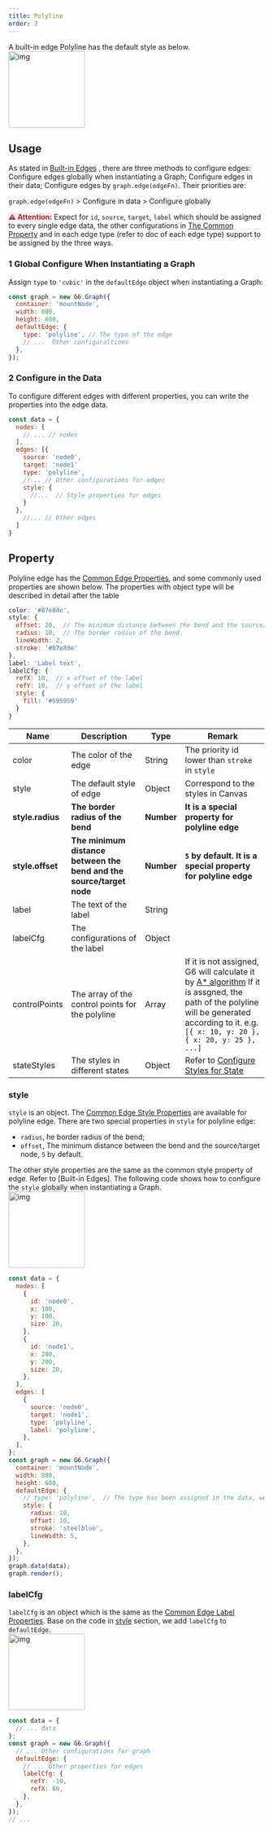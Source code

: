 ```yaml
---
title: Polyline
order: 3
---
```


A built-in edge Polyline has the default style as below.<br /> <img src='https://gw.alipayobjects.com/mdn/rms_f8c6a0/afts/img/A*aRHcQZStrPgAAAAAAAAAAABkARQnAQ' width=150 alt='img'/>

## Usage

As stated in [Built-in Edges](/en/docs/manual/middle/elements/edges/defaultEdge) , there are three methods to configure edges: Configure edges globally when instantiating a Graph; Configure edges in their data; Configure edges by `graph.edge(edgeFn)`. Their priorities are:

`graph.edge(edgeFn)` > Configure in data > Configure globally

<span style="background-color: rgb(251, 233, 231); color: rgb(139, 53, 56)"><strong>⚠️ Attention:</strong></span> Expect for `id`, `source`, `target`, `label` which should be assigned to every single edge data, the other configurations in [The Common Property](/en/docs/manual/middle/elements/edges/defaultEdge#the-common-property) and in each edge type (refer to doc of each edge type) support to be assigned by the three ways.

### 1 Global Configure When Instantiating a Graph

Assign `type` to `'cubic'` in the `defaultEdge` object when instantiating a Graph:

```javascript
const graph = new G6.Graph({
  container: 'mountNode',
  width: 800,
  height: 600,
  defaultEdge: {
    type: 'polyline', // The type of the edge
    // ...  Other configuraltions
  },
});
```

### 2 Configure in the Data

To configure different edges with different properties, you can write the properties into the edge data.

```javascript
const data = {
  nodes: [
    // ... // nodes
  ],
  edges: [{
    source: 'node0',
    target: 'node1'
    type: 'polyline',
    //... // Other configurations for edges
    style: {
      //...  // Style properties for edges
    }
  },
    //... // Other edges
  ]
}
```

## Property

Polyline edge has the [Common Edge Properties](/en/docs/manual/middle/elements/edges/defaultEdge/#the-common-property), and some commonly used properties are shown below. The properties with object type will be described in detail after the table

```javascript
color: '#87e8de',
style: {
  offset: 20,  // The minimum distance between the bend and the source/target node
  radius: 10,  // The border radius of the bend.
  lineWidth: 2,
  stroke: '#87e8de'
},
label: 'Label text',
labelCfg: {
  refX: 10,  // x offset of the label
  refY: 10,  // y offset of the label
  style: {
    fill: '#595959'
  }
}
```

| Name | Description | Type | Remark |
| --- | --- | --- | --- |
| color | The color of the edge | String | The priority id lower than `stroke` in `style` |
| style | The default style of edge | Object | Correspond to the styles in Canvas |
| **style.radius** | **The border radius of the bend** | **Number** | **It is a special property for polyline edge** |
| **style.offset** | **The minimum distance between the bend and the source/target node** | **Number** | **`5` by default. It is a special property for polyline edge** |
| label | The text of the label | String |  |
| labelCfg | The configurations of the label | Object |  |
| controlPoints | The array of the control points for the polyline | Array | If it is not assigned, G6 will calculate it by <a href='https://www.yuque.com/antv/blog/eyi70n' target='_blank'>A\* algorithm</a> If it is assgned, the path of the polyline will be generated according to it. e.g. `[{ x: 10, y: 20 }, { x: 20, y: 25 }, ...]` |
| stateStyles | The styles in different states | Object | Refer to [Configure Styles for State](/en/docs/manual/middle/states/state#configure-styles-for-state) |

### style

`style` is an object. The [Common Edge Style Properties](/en/docs/manual/middle/elements/edges/defaultEdge/#style) are available for polyline edge. There are two special properties in `style` for polyline edge:

- `radius`, he border radius of the bend;
- `offset`, The minimum distance between the bend and the source/target node, `5` by default.

The other style properties are the same as the common style property of edge. Refer to [Built-in Edges]. The following code shows how to configure the `style` globally when instantiating a Graph.<br /> <img src='https://gw.alipayobjects.com/mdn/rms_f8c6a0/afts/img/A*SzMGQ70SLwEAAAAAAAAAAABkARQnAQ' width=150 alt='img'/>

```javascript
const data = {
  nodes: [
    {
      id: 'node0',
      x: 100,
      y: 100,
      size: 20,
    },
    {
      id: 'node1',
      x: 200,
      y: 200,
      size: 20,
    },
  ],
  edges: [
    {
      source: 'node0',
      target: 'node1',
      type: 'polyline',
      label: 'polyline',
    },
  ],
};
const graph = new G6.Graph({
  container: 'mountNode',
  width: 800,
  height: 600,
  defaultEdge: {
    // type: 'polyline',  // The type has been assigned in the data, we do not have to define it any more
    style: {
      radius: 10,
      offset: 10,
      stroke: 'steelblue',
      lineWidth: 5,
    },
  },
});
graph.data(data);
graph.render();
```

### labelCfg

`labelCfg` is an object which is the same as the [Common Edge Label Properties](/en/docs/manual/middle/elements/edges/defaultEdge/#label-and-labelcfg). Base on the code in [style](#style) section, we add `labelCfg` to `defaultEdge`.<br /> <img src='https://gw.alipayobjects.com/mdn/rms_f8c6a0/afts/img/A*HT4OTobglpoAAAAAAAAAAABkARQnAQ' width=150 alt='img'/>

```javascript
const data = {
  // ... data
};
const graph = new G6.Graph({
  // ... Other configurations for graph
  defaultEdge: {
    // ... Other properties for edges
    labelCfg: {
      refY: -10,
      refX: 60,
    },
  },
});
// ...
```
